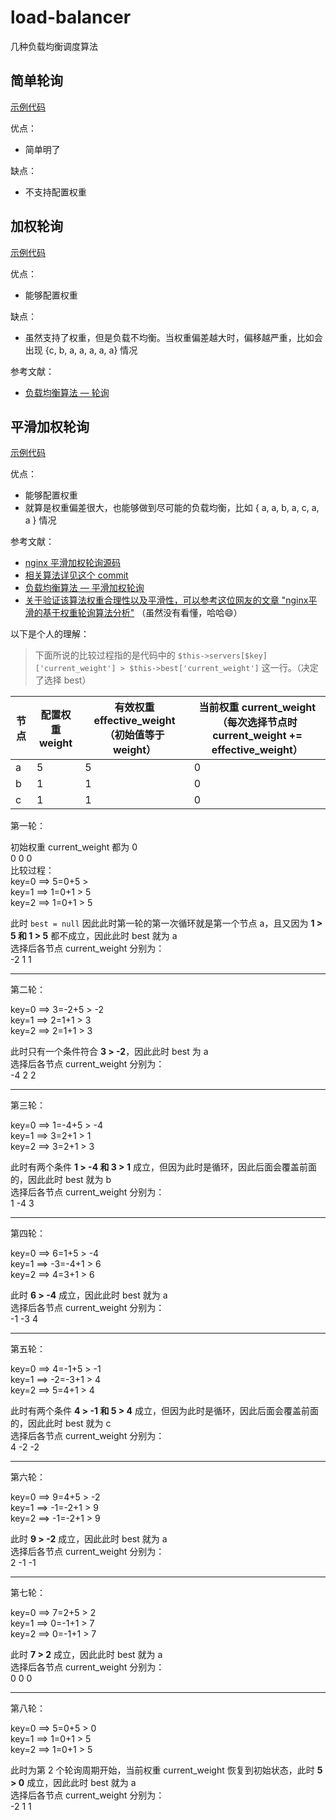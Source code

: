 # load-balancer

几种负载均衡调度算法

## 简单轮询

[示例代码](./php/Robin/SimpleRoundRobin.php)

优点：
- 简单明了

缺点：
- 不支持配置权重

## 加权轮询

[示例代码](./php/Robin/WeightedRoundRobin.php)

优点：
- 能够配置权重  

缺点：
- 虽然支持了权重，但是负载不均衡。当权重偏差越大时，偏移越严重，比如会出现 {c, b, a, a, a, a, a} 情况

参考文献：

- [负载均衡算法 — 轮询](https://www.fanhaobai.com/2018/11/load-balance-round-robin.html)

## 平滑加权轮询

[示例代码](./php/Robin/SmoothWeightedRoundRobin.php)

优点：
- 能够配置权重
- 就算是权重偏差很大，也能够做到尽可能的负载均衡，比如 { a, a, b, a, c, a, a } 情况

参考文献：

- [nginx 平滑加权轮询源码](https://github.com/nginx/nginx/blob/master/src/http/ngx_http_upstream_round_robin.c#L522)
- [相关算法详见这个 commit](https://github.com/phusion/nginx/commit/27e94984486058d73157038f7950a0a36ecc6e35)
- [负载均衡算法 — 平滑加权轮询](https://www.fanhaobai.com/2018/12/load-balance-smooth-weighted-round-robin.html)
- [关于验证该算法权重合理性以及平滑性，可以参考这位网友的文章 "nginx平滑的基于权重轮询算法分析"](https://tenfy.cn/2018/11/12/smooth-weighted-round-robin/) （虽然没有看懂，哈哈😄）

以下是个人的理解：  

> 下面所说的比较过程指的是代码中的 `$this->servers[$key]['current_weight'] > $this->best['current_weight']` 这一行。（决定了选择 best）


| 节点  | 配置权重 weight | 有效权重 effective_weight（初始值等于 weight） | 当前权重 current_weight （每次选择节点时 current_weight += effective_weight） |
|-----|----------------------------|-------------------------------------|------------------------------------------------------------------|
| a   | 5                          | 5                                   | 0                                                                | 
| b | 1                          | 1                                   | 0                                                                | 
| c | 1                          | 1                                   | 0                                                                |

第一轮：

初始权重 current_weight 都为 0  
0  0  0  
比较过程：  
key=0 ==> 5=0+5 >    
key=1 ==> 1=0+1 > 5  
key=2 ==> 1=0+1 > 5  

此时 `best = null` 因此此时第一轮的第一次循环就是第一个节点 a，且又因为 **1 > 5 和 1 > 5** 都不成立，因此此时 best 就为 a  
选择后各节点 current_weight 分别为：   
-2  1  1

---

第二轮：

key=0 ==> 3=-2+5 > -2  
key=1 ==> 2=1+1  > 3  
key=2 ==> 2=1+1  > 3    

此时只有一个条件符合 **3 > -2**，因此此时 best 为 a  
选择后各节点 current_weight 分别为：   
-4  2  2  

---

第三轮：

key=0 ==> 1=-4+5 > -4  
key=1 ==> 3=2+1  > 1  
key=2 ==> 3=2+1  > 3  

此时有两个条件 **1 > -4 和 3 > 1** 成立，但因为此时是循环，因此后面会覆盖前面的，因此此时 best 就为 b  
选择后各节点 current_weight 分别为：  
1  -4  3  

---

第四轮：

key=0 ==> 6=1+5   > -4  
key=1 ==> -3=-4+1 > 6  
key=2 ==> 4=3+1   > 6  

此时 **6 > -4** 成立，因此此时 best 就为 a  
选择后各节点 current_weight 分别为：  
-1  -3  4  

---

第五轮：

key=0 ==> 4=-1+5  > -1  
key=1 ==> -2=-3+1 > 4  
key=2 ==> 5=4+1   > 4  

此时有两个条件 **4 > -1 和 5 > 4** 成立，但因为此时是循环，因此后面会覆盖前面的，因此此时 best 就为 c  
选择后各节点 current_weight 分别为：   
4  -2  -2  

---

第六轮：

key=0 ==> 9=4+5 > -2  
key=1 ==> -1=-2+1 > 9  
key=2 ==> -1=-2+1 > 9  

此时 **9 > -2** 成立，因此此时 best 就为 a   
选择后各节点 current_weight 分别为：  
2  -1  -1  

---

第七轮：

key=0 ==> 7=2+5 > 2  
key=1 ==> 0=-1+1 > 7  
key=2 ==> 0=-1+1 > 7  

此时 **7 > 2** 成立，因此此时 best 就为 a  
选择后各节点 current_weight 分别为：  
0  0  0  

---

第八轮：

key=0 ==> 5=0+5 > 0  
key=1 ==> 1=0+1 > 5  
key=2 ==> 1=0+1 > 5  

此时为第 2 个轮询周期开始，当前权重 current_weight 恢复到初始状态，此时 **5 > 0** 成立，因此此时 best 就为 a  
选择后各节点 current_weight 分别为：  
-2  1  1   
